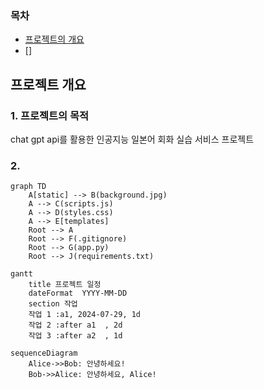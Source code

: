 ### 목차
- [프로젝트의 개요](#프로젝트의-개요)
- []


## 프로젝트 개요

### 1. 프로젝트의 목적
chat gpt api를 활용한 인공지능 일본어 회화 실습 서비스 프로젝트
### 2. 













```mermaid
graph TD
    A[static] --> B(background.jpg)
    A --> C(scripts.js)
    A --> D(styles.css)
    A --> E[templates]
    Root --> A
    Root --> F(.gitignore)
    Root --> G(app.py)
    Root --> J(requirements.txt)
```

```mermaid
gantt
    title 프로젝트 일정
    dateFormat  YYYY-MM-DD
    section 작업
    작업 1 :a1, 2024-07-29, 1d
    작업 2 :after a1  , 2d
    작업 3 :after a2  , 1d
```

```mermaid
sequenceDiagram
    Alice->>Bob: 안녕하세요!
    Bob->>Alice: 안녕하세요, Alice!
```